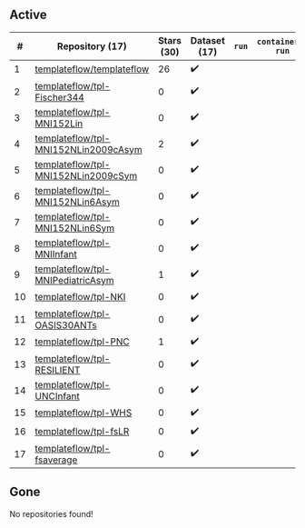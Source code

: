## Active
| # | Repository (17) | Stars (30) | Dataset (17) | `run` | `containers-run` |
| --- | --- | --- | --- | --- | --- |
| 1 | [templateflow/templateflow](https://github.com/templateflow/templateflow) | 26 | :heavy_check_mark: |  |  |
| 2 | [templateflow/tpl-Fischer344](https://github.com/templateflow/tpl-Fischer344) | 0 | :heavy_check_mark: |  |  |
| 3 | [templateflow/tpl-MNI152Lin](https://github.com/templateflow/tpl-MNI152Lin) | 0 | :heavy_check_mark: |  |  |
| 4 | [templateflow/tpl-MNI152NLin2009cAsym](https://github.com/templateflow/tpl-MNI152NLin2009cAsym) | 2 | :heavy_check_mark: |  |  |
| 5 | [templateflow/tpl-MNI152NLin2009cSym](https://github.com/templateflow/tpl-MNI152NLin2009cSym) | 0 | :heavy_check_mark: |  |  |
| 6 | [templateflow/tpl-MNI152NLin6Asym](https://github.com/templateflow/tpl-MNI152NLin6Asym) | 0 | :heavy_check_mark: |  |  |
| 7 | [templateflow/tpl-MNI152NLin6Sym](https://github.com/templateflow/tpl-MNI152NLin6Sym) | 0 | :heavy_check_mark: |  |  |
| 8 | [templateflow/tpl-MNIInfant](https://github.com/templateflow/tpl-MNIInfant) | 0 | :heavy_check_mark: |  |  |
| 9 | [templateflow/tpl-MNIPediatricAsym](https://github.com/templateflow/tpl-MNIPediatricAsym) | 1 | :heavy_check_mark: |  |  |
| 10 | [templateflow/tpl-NKI](https://github.com/templateflow/tpl-NKI) | 0 | :heavy_check_mark: |  |  |
| 11 | [templateflow/tpl-OASIS30ANTs](https://github.com/templateflow/tpl-OASIS30ANTs) | 0 | :heavy_check_mark: |  |  |
| 12 | [templateflow/tpl-PNC](https://github.com/templateflow/tpl-PNC) | 1 | :heavy_check_mark: |  |  |
| 13 | [templateflow/tpl-RESILIENT](https://github.com/templateflow/tpl-RESILIENT) | 0 | :heavy_check_mark: |  |  |
| 14 | [templateflow/tpl-UNCInfant](https://github.com/templateflow/tpl-UNCInfant) | 0 | :heavy_check_mark: |  |  |
| 15 | [templateflow/tpl-WHS](https://github.com/templateflow/tpl-WHS) | 0 | :heavy_check_mark: |  |  |
| 16 | [templateflow/tpl-fsLR](https://github.com/templateflow/tpl-fsLR) | 0 | :heavy_check_mark: |  |  |
| 17 | [templateflow/tpl-fsaverage](https://github.com/templateflow/tpl-fsaverage) | 0 | :heavy_check_mark: |  |  |

## Gone
No repositories found!
